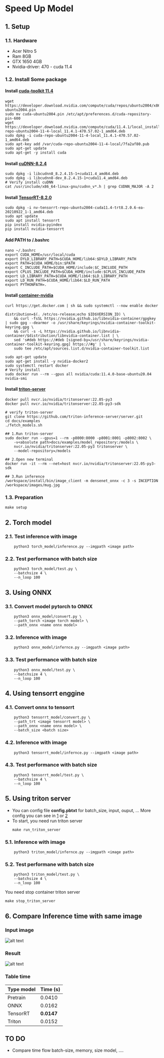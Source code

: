 # Speed Up Model

## 1. Setup 
### 1.1. Hardware
- Acer Nitro 5
- Ram 8GB
- GTX 1650 4GB
- Nvidia-driver: 470 - cuda 11.4
### 1.2. Install Some package
#### Install [cuda-toolkit 11.4](https://developer.nvidia.com/cuda-11-4-1-download-archive)
```
wget https://developer.download.nvidia.com/compute/cuda/repos/ubuntu2004/x86_64/cuda-ubuntu2004.pin
sudo mv cuda-ubuntu2004.pin /etc/apt/preferences.d/cuda-repository-pin-600
wget https://developer.download.nvidia.com/compute/cuda/11.4.1/local_installers/cuda-repo-ubuntu2004-11-4-local_11.4.1-470.57.02-1_amd64.deb
sudo dpkg -i cuda-repo-ubuntu2004-11-4-local_11.4.1-470.57.02-1_amd64.deb
sudo apt-key add /var/cuda-repo-ubuntu2004-11-4-local/7fa2af80.pub
sudo apt-get update
sudo apt-get -y install cuda
```
#### Install [cuDNN-8.2.4](https://developer.nvidia.com/cudnn)
```
sudo dpkg -i libcudnn8_8.2.4.15-1+cuda11.4_amd64.deb
sudo dpkg -i libcudnn8-dev_8.2.4.15-1+cuda11.4_amd64.deb
# Verify install cuDNN
cat /usr/include/x86_64-linux-gnu/cudnn_v*.h | grep CUDNN_MAJOR -A 2 
```
#### Install [TensorRT-8.2.0](https://developer.nvidia.com/tensorrt)
```
sudo dpkg -i nv-tensorrt-repo-ubuntu2004-cuda11.4-trt8.2.0.6-ea-20210922_1-1_amd64.deb
sudo apt update
sudo apt install tensorrt
pip install nvidia-pyindex
pip install nvidia-tensorrt
```
#### Add PATH to /.bashrc
```
nano ~/.bashrc
export CUDA_HOME=/usr/local/cuda
export DYLD_LIBRARY_PATH=$CUDA_HOME/lib64:$DYLD_LIBRARY_PATH
export PATH=$CUDA_HOME/bin:$PATH
export C_INCLUDE_PATH=$CUDA_HOME/include:$C_INCLUDE_PATH
export CPLUS_INCLUDE_PATH=$CUDA_HOME/include:$CPLUS_INCLUDE_PATH
export LD_LIBRARY_PATH=$CUDA_HOME/lib64:$LD_LIBRARY_PATH
export LD_RUN_PATH=$CUDA_HOME/lib64:$LD_RUN_PATH
export PYTHONPATH=.
```
#### Install [container-nvidia](https://docs.nvidia.com/datacenter/cloud-native/container-toolkit/install-guide.html)
```
curl https://get.docker.com | sh && sudo systemctl --now enable docker

distribution=$(. /etc/os-release;echo $ID$VERSION_ID) \
    && curl -fsSL https://nvidia.github.io/libnvidia-container/gpgkey | sudo gpg --dearmor -o /usr/share/keyrings/nvidia-container-toolkit-keyring.gpg \
    && curl -s -L https://nvidia.github.io/libnvidia-container/$distribution/libnvidia-container.list | \
    sed 's#deb https://#deb [signed-by=/usr/share/keyrings/nvidia-container-toolkit-keyring.gpg] https://#g' | \
    sudo tee /etc/apt/sources.list.d/nvidia-container-toolkit.list

sudo apt-get update
sudo apt-get install -y nvidia-docker2
sudo systemctl restart docker
# Verify install
sudo docker run --rm --gpus all nvidia/cuda:11.4.0-base-ubuntu20.04 nvidia-smi
```
#### Install [triton-server](https://github.com/triton-inference-server/server/blob/main/docs/quickstart.md#install-triton-docker-image)
```
docker pull nvcr.io/nvidia/tritonserver:22.05-py3
docker pull nvcr.io/nvidia/tritonserver:22.05-py3-sdk

# verify triton-server
git clone https://github.com/triton-inference-server/server.git
cd docs/examples
./fetch_models.sh

## 1.Run triton-server
sudo docker run --gpus=1 --rm -p8000:8000 -p8001:8001 -p8002:8002 \
    -v<absolute path>docs/examples/model_repository:/models \
    nvcr.io/nvidia/tritonserver:22.05-py3 tritonserver \
    --model-repository=/models

## 2.Open new terminal
docker run -it --rm --net=host nvcr.io/nvidia/tritonserver:22.05-py3-sdk

## 3.Run inference
/workspace/install/bin/image_client -m densenet_onnx -c 3 -s INCEPTION /workspace/images/mug.jpg
```
### 1.3. Preparation
```
make setup
```

## 2. Torch model 
### 2.1. Test inference with image
```
    python3 torch_model/inference.py --imgpath <image path>
``` 
### 2.2. Test performance with batch size
```
    python3 torch_model/test.py \
    --batchsize 4 \
    --n_loop 100
```

## 3. Using ONNX
### 3.1. Convert model pytorch to ONNX 
```
    python3 onnx_model/convert.py \
    --path_torch <image torch model> \
    --path_onnx <name onnx model>
``` 
### 3.2. Inference with image
```
    python3 onnx_model/infernce.py --imgpath <image path>
```

### 3.3. Test performance with batch size
```
    python3 onnx_model/test.py \
    --batchsize 4 \
    --n_loop 100
```

## 4. Using tensorrt enggine
### 4.1. Convert onnx to tensorrt 
```
    python3 tensorrt_model/convert.py \
    --path_trt <image tensorrt model> \
    --path_onnx <name onnx model> \
    --batch_size <batch size>
``` 
### 4.2. Inference with image
```
    python3 tensorrt_model/infernce.py --imgpath <image path>
```

### 4.3. Test performance with batch size
```
    python3 tensorrt_model/test.py \
    --batchsize 4 \
    --n_loop 100
```

## 5. Using triton server
- You can config file **config.pbtxt** for batch_size, input, ouput, ... More config you can see in [1](https://github.com/triton-inference-server/backend/blob/main/README.md#backends) or [2](https://github.com/triton-inference-server/server/blob/main/docs/model_configuration.md) </br>
- To start, you need run triton server
    ```
    make run_triton_server
    ```
### 5.1. Inference with image
```
    python3 triton_model/infernce.py --imgpath <image path>
```
### 5.2. Test performane with batch size
```
    python3 triton_model/test.py \
    --batchsize 4 \
    --n_loop 100
```
You need stop container triton server
```
make stop_triton_server
```

## 6. Compare Inference time with same image
### Input image
![alt text](img/dog.png "image")

### Result
![alt text](img/compare-inference.png "Compare time inference")

### Table time
| Type model  | Time  (s)   |
| ----------- | ----------- |
| Pretrain    | 0.0410      |
| ONNX        | 0.0162      |
| TensorRT    | **0.0147**  |
| Triton      | 0.0152      |

## TO DO
- Compare time flow batch-size, memory, size model, ....